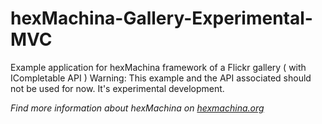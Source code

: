 # hexMachina-Gallery-Experimental-MVC
Example application for hexMachina framework of a Flickr gallery ( with ICompletable API )
Warning: This example and the API associated should not be used for now. It's experimental development.

*Find more information about hexMachina on [hexmachina.org](http://hexmachina.org/)*

